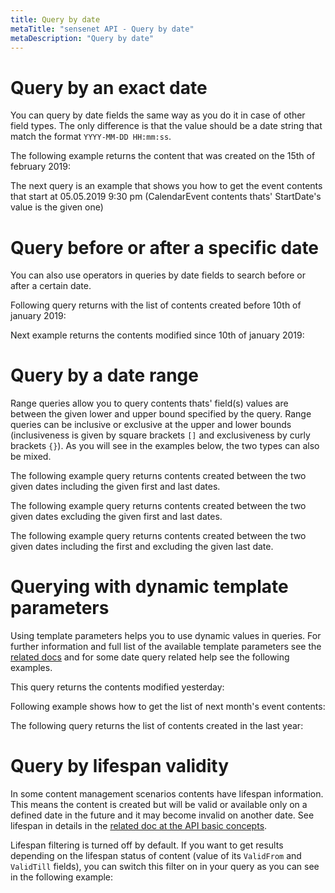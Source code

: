 ```yaml
---
title: Query by date
metaTitle: "sensenet API - Query by date"
metaDescription: "Query by date"
---
```


# Query by an exact date

You can query by date fields the same way as you do it in case of other field types. The only difference is that the value should be a date string that match the format `YYYY-MM-DD HH:mm:ss`.

The following example returns the content that was created on the 15th of february 2019:

<tab category="querying" article="query-by-date" example="byExactDate" />

The next query is an example that shows you how to get the event contents that start at 05.05.2019 9:30 pm (CalendarEvent contents thats' StartDate's value is the given one)

<tab category="querying" article="query-by-date" example="byExactDateTime" />

# Query before or after a specific date

You can also use operators in queries by date fields to search before or after a certain date.

Following query returns with the list of contents created before 10th of january 2019:

<tab category="querying" article="query-by-date" example="byDateBefore" />

Next example returns the contents modified since 10th of january 2019:

<tab category="querying" article="query-by-date" example="byDateAfter" />

# Query by a date range

Range queries allow you to query contents thats' field(s) values are between the given lower and upper bound specified by the query. Range queries can be inclusive or exclusive at the upper and lower bounds (inclusiveness is given by square brackets `[]` and exclusiveness by curly brackets `{}`). As you will see in the examples below, the two types can also be mixed.

The following example query returns contents created between the two given dates including the given first and last dates.

<tab category="querying" article="query-by-date" example="byExclusiveRange" />

The following example query returns contents created between the two given dates excluding the given first and last dates.

<tab category="querying" article="query-by-date" example="byInclusiveRange" />

The following example query returns contents created between the two given dates including the first and excluding the given last date.

<tab category="querying" article="query-by-date" example="byMixedRange" />

# Querying with dynamic template parameters

Using template parameters helps you to use dynamic values in queries. For further information and full list of the available template parameters see the [related docs](/api-docs/querying/11-template-parameters#listofbuilt-intemplateparameters) and for some date query related help see the following examples.

This query returns the contents modified yesterday:

<tab category="querying" article="query-by-date" example="byYesterday" />

Following example shows how to get the list of next month's event contents:

<tab category="querying" article="query-by-date" example="byNextMonth" />

The following query returns the list of contents created in the last year:

<tab category="querying" article="query-by-date" example="byPreviousYear" />

# Query by lifespan validity

In some content management scenarios contents have lifespan information. This means the content is created but will be valid or available only on a defined date in the future and it may become invalid on another date. See lifespan in details in the [related doc at the API basic concepts](/api-docs/basic-concepts/08-lifespan).

Lifespan filtering is turned off by default. If you want to get results depending on the lifespan status of content (value of its `ValidFrom` and `ValidTill` fields), you can switch this filter on in your query as you can see in the following example:

<tab category="querying" article="query-by-date" example="byLifespan" />
